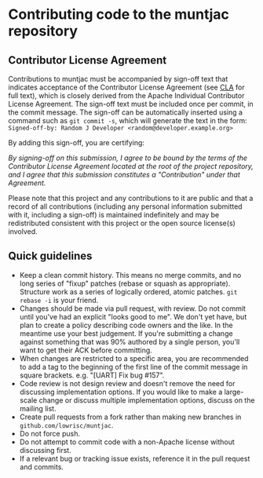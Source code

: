 # Contributing code to the muntjac repository

## Contributor License Agreement

Contributions to muntjac must be accompanied by sign-off text that indicates
acceptance of the Contributor License Agreement (see [CLA](CLA) for full
text), which is closely derived from the Apache Individual Contributor License
Agreement. The sign-off text must be included once per commit, in the commit
message. The sign-off can be automatically inserted using a command such as
`git commit -s`, which will generate the text in the form:
`Signed-off-by: Random J Developer <random@developer.example.org>`

By adding this sign-off, you are certifying:

_By signing-off on this submission, I agree to be bound by the terms of the
Contributor License Agreement located at the root of the project repository,
and I agree that this submission constitutes a "Contribution" under that
Agreement._

Please note that this project and any contributions to it are public and that
a record of all contributions (including any personal information submitted
with it, including a sign-off) is maintained indefinitely and may be
redistributed consistent with this project or the open source license(s)
involved.

## Quick guidelines

* Keep a clean commit history. This means no merge commits, and no long series
  of "fixup" patches (rebase or squash as appropriate). Structure work as a
  series of logically ordered, atomic patches. `git rebase -i` is your friend.
* Changes should be made via pull request, with review. Do not commit until
  you've had an explicit "looks good to me". We don't yet have, but plan to
  create a policy describing code owners and the like. In the meantime use your
  best judgement. If you're submitting a change against something that was 90%
  authored by a single person, you'll want to get their ACK before committing.
* When changes are restricted to a specific area, you are recommended to add a
  tag to the beginning of the first line of the commit message in square
  brackets. e.g. "[UART] Fix bug #157".
* Code review is not design review and doesn't remove the need for discussing
  implementation options. If you would like to make a large-scale change or
  discuss multiple implementation options, discuss on the mailing list.
* Create pull requests from a fork rather than making new branches in 
  `github.com/lowrisc/muntjac`.
* Do not force push.
* Do not attempt to commit code with a non-Apache license without discussing
  first.
* If a relevant bug or tracking issue exists, reference it in the pull request
  and commits.
